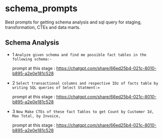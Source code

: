 # schema_prompts
Best prompts for getting schema analysis and sql query for staging, transformation, CTEs and data marts.

## Schema Analysis 

* 1 `Analyze given schema and find me possible fact tables in the following schema:-`

    prompt at this stage : https://chatgpt.com/share/66ed25b4-021c-8010-b895-a2e0e181c528

* 2 `Select transactional columns and respective IDz of facts table by writing SQL queries of Select Statment:=`
  
    prompt at this stage : https://chatgpt.com/share/66ed25b4-021c-8010-b895-a2e0e181c528

* 3 `Now Make CTEs of these fact Tables to get Count by Customer Id, Max Total, by Invoice, `

    prompt at this stage : https://chatgpt.com/share/66ed25b4-021c-8010-b895-a2e0e181c528

